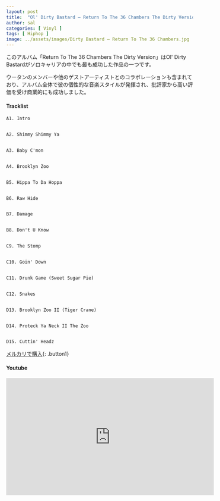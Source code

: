 ```yaml
---
layout: post
title:  "Ol' Dirty Bastard – Return To The 36 Chambers The Dirty Version"
author: sal
categories: [ Vinyl ]
tags: [ Hiphop ]
image: ../assets/images/Dirty Bastard – Return To The 36 Chambers.jpg
---
```


このアルバム「Return To The 36 Chambers The Dirty Version」はOl' Dirty Bastardがソロキャリアの中でも最も成功した作品の一つです。

ウータンのメンバーや他のゲストアーティストとのコラボレーションも含まれており、アルバム全体で彼の個性的な音楽スタイルが発揮され、批評家から高い評価を受け商業的にも成功しました。

#### Tracklist
```md
A1. Intro


A2. Shimmy Shimmy Ya


A3. Baby C'mon


A4. Brooklyn Zoo


B5. Hippa To Da Hoppa


B6. Raw Hide


B7. Damage


B8. Don't U Know


C9. The Stomp


C10. Goin' Down


C11. Drunk Game (Sweet Sugar Pie)


C12. Snakes


D13. Brooklyn Zoo II (Tiger Crane)


D14. Proteck Ya Neck II The Zoo


D15. Cuttin' Headz
```

[メルカリで購入](https://jp.mercari.com/item/m90374147615?afid=6142608987){: .button1}

#### Youtube
<iframe width="560" height="315" src="https://www.youtube.com/embed/h2zgB93KANE?si=KUPGwKXO9fXWBJfM" title="YouTube video player" frameborder="0" allow="accelerometer; autoplay; clipboard-write; encrypted-media; gyroscope; picture-in-picture; web-share" referrerpolicy="strict-origin-when-cross-origin" allowfullscreen></iframe>